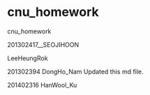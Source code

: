# cnu_homework
cnu_homework

201302417__SEOJIHOON

LeeHeungRok

201302394 DongHo_Nam Updated this md file.

201402316 HanWool_Ku
